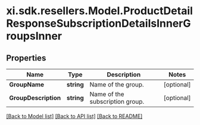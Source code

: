 # xi.sdk.resellers.Model.ProductDetailResponseSubscriptionDetailsInnerGroupsInner

## Properties

Name | Type | Description | Notes
------------ | ------------- | ------------- | -------------
**GroupName** | **string** | Name of the group. | [optional] 
**GroupDescription** | **string** | Name of the subscription group. | [optional] 

[[Back to Model list]](../README.md#documentation-for-models) [[Back to API list]](../README.md#documentation-for-api-endpoints) [[Back to README]](../README.md)

